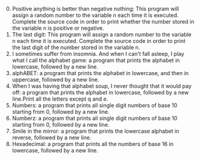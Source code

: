 0. Positive anything is better than negative nothing: This program will assign a random number to the variable n each time it is executed. Complete the source code in order to print whether the number stored in the variable n is positive or negative.
1. The last digit: This program will assign a random number to the variable n each time it is executed. Complete the source code in order to print the last digit of the number stored in the variable n.
2. I sometimes suffer from insomnia. And when I can't fall asleep, I play what I call the alphabet game: a program that prints the alphabet in lowercase, followed by a new line.
3. alphABET: a program that prints the alphabet in lowercase, and then in uppercase, followed by a new line.
4. When I was having that alphabet soup, I never thought that it would pay off: a program that prints the alphabet in lowercase, followed by a new line.Print all the letters except q and e.
5. Numbers: a program that prints all single digit numbers of base 10 starting from 0, followed by a new line.
6. Numberz: a program that prints all single digit numbers of base 10 starting from 0, followed by a new line.
7. Smile in the mirror: a program that prints the lowercase alphabet in reverse, followed by a new line.
8. Hexadecimal: a program that prints all the numbers of base 16 in lowercase, followed by a new line.
